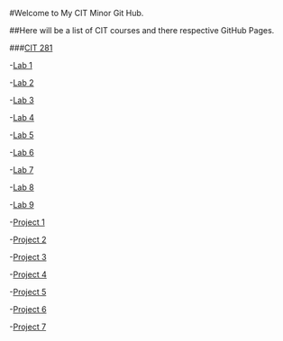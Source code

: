 #Welcome to My CIT Minor Git Hub.

##Here will be a list of CIT courses and there respective GitHub Pages.

###[CIT 281](https://bassguitarben.github.io/cit281-p2/p2.js)


-[Lab 1](https://bassguitarben.github.io/cit281-lab1/)

-[Lab 2](https://bassguitarben.github.io/cit281-lab2/)

-[Lab 3](https://bassguitarben.github.io/cit281-lab3/)

-[Lab 4](https://bassguitarben.github.io/cit281-lab4/)

-[Lab 5](https://bassguitarben.github.io/cit281-lab5/)

-[Lab 6](https://bassguitarben.github.io/cit281-lab6/)

-[Lab 7](https://bassguitarben.github.io/cit281-lab7/)

-[Lab 8](https://bassguitarben.github.io/cit281-lab8/)

-[Lab 9](https://bassguitarben.github.io/cit281-lab9/)

-[Project 1](https://bassguitarben.github.io/cit281-p1/)

-[Project 2](https://bassguitarben.github.io/cit281-p2/)

-[Project 3](https://bassguitarben.github.io/cit281-p3/)

-[Project 4](https://bassguitarben.github.io/cit281-p4/)

-[Project 5](https://bassguitarben.github.io/cit281-p5/)

-[Project 6](https://bassguitarben.github.io/cit281-p6/)

-[Project 7](https://bassguitarben.github.io/cit281-p7/)
